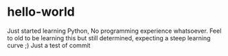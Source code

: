 # hello-world
Just started learning Python,  No programming experience whatsoever.
Feel to old to be learning this but still determined, expecting a steep learning curve ;)
Just a test of commit
